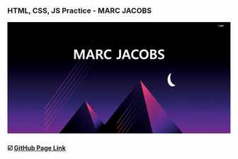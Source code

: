 ### HTML, CSS, JS Practice - MARC JACOBS

<img width=600 src="https://raw.githubusercontent.com/dhdl618/MarcJacobsWeb/master/thumnail.png">

#### :ballot_box_with_check: <a href="https://marcjcobs-jun.netlify.app/">GitHub Page Link</a>
